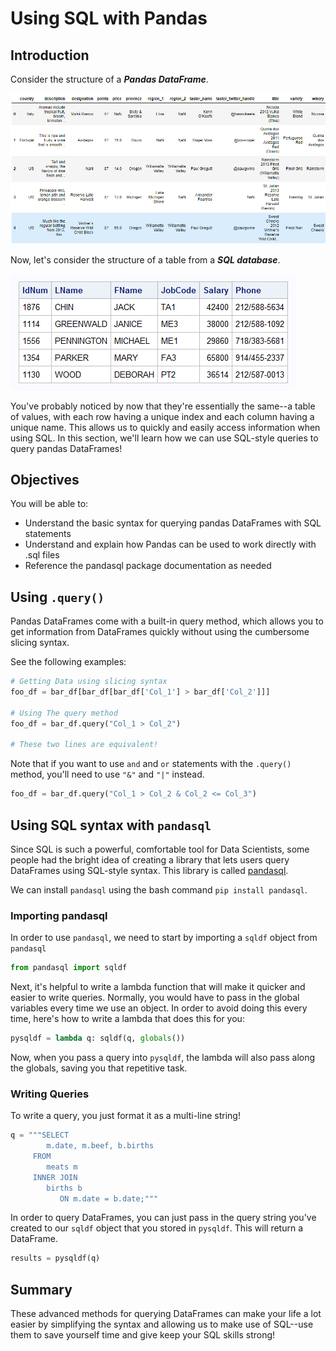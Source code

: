
# Using SQL with Pandas

## Introduction

Consider the structure of a **_Pandas DataFrame_**.  

<img src="images/df_example2.png" width="850">


Now, let's consider the structure of a table from a **_SQL database_**.


<img src="images/sql_example2.png">

You've probably noticed by now that they're essentially the same--a table of values, with each row having a unique index and each column having a unique name.  This allows us to quickly and easily access information when using SQL.  In this section, we'll learn how we can use SQL-style queries to query pandas DataFrames!

## Objectives
You will be able to:
- Understand the basic syntax for querying pandas DataFrames with SQL statements
- Understand and explain how Pandas can be used to work directly with .sql files
- Reference the pandasql package documentation as needed


## Using `.query()`

Pandas DataFrames come with a built-in query method, which allows you to get information from DataFrames quickly without using the cumbersome slicing syntax.  

See the following examples:

```python
# Getting Data using slicing syntax
foo_df = bar_df[bar_df[bar_df['Col_1'] > bar_df['Col_2']]]

# Using The query method
foo_df = bar_df.query("Col_1 > Col_2")

# These two lines are equivalent!
```

Note that if you want to use `and` and `or` statements with the `.query()` method, you'll need to use `"&"` and `"|"` instead.

```python
foo_df = bar_df.query("Col_1 > Col_2 & Col_2 <= Col_3")
```

## Using SQL syntax with `pandasql`

Since SQL is such a powerful, comfortable tool for Data Scientists, some people had the bright idea of creating a library that lets users query DataFrames using SQL-style syntax.  This library is called [pandasql](https://pypi.org/project/pandasql/).

We can install `pandasql` using the bash command `pip install pandasql`.

### Importing pandasql

In order to use `pandasql`, we need to start by importing a `sqldf` object from `pandasql`

```python
from pandasql import sqldf
```

Next, it's helpful to write a lambda function that will make it quicker and easier to write queries.  Normally, you would have to pass in the global variables every time we use an object.  In order to avoid doing this every time, here's how to write a lambda that does this for you:

```python
pysqldf = lambda q: sqldf(q, globals())
```

Now, when you pass a query into `pysqldf`, the lambda will also pass along the globals, saving you that repetitive task. 

### Writing Queries

To write a query, you just format it as a multi-line string!

```python
q = """SELECT
        m.date, m.beef, b.births
     FROM
        meats m
     INNER JOIN
        births b
           ON m.date = b.date;"""
```

In order to query DataFrames, you can just pass in the query string you've created to our `sqldf` object that you stored in `pysqldf`.  This will return a DataFrame.  

```python
results = pysqldf(q)
```

## Summary

These advanced methods for querying DataFrames can make your life a lot easier by simplifying the syntax and allowing us to make use of SQL--use them to save yourself time and give keep your SQL skills strong!
